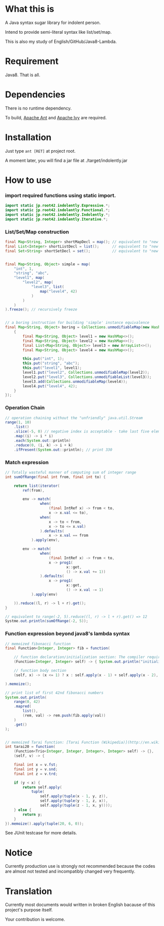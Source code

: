 <!-- @author takahashikzn -->

# What this is

A Java syntax sugar library for indolent person.

Intend to provide semi-literal syntax like list/set/map.


This is also my study of English/GitHub/Java8-Lambda.


# Requirement

Java8. That is all.


# Dependencies

There is no runtime dependency.

To build, [Apache Ant](http://ant.apache.org/) and [Apache Ivy](http://ant.apache.org/ivy/) are required.


# Installation

Just type <code>ant [RET]</code> at project root.

A moment later, you will find a jar file at ./target/indolently.jar


# How to use

### import required functions using static import.

```java
import static jp.root42.indolently.Expressive.*;
import static jp.root42.indolently.Functional.*;
import static jp.root42.indolently.Indolently.*;
import static jp.root42.indolently.Iterative.*;
```


### List/Set/Map construction

```java
final Map<String, Integer> shortMapDecl = map(); // equivalent to "new HashMap<>()"
final List<Integer> shortListDecl = list();      // equivalent to "new ArrayList<>()"
final Set<String> shortSetDecl = set();          // equivalent to "new HashSet<>()"


final Map<String, Object> simple = map(
    "int", 1,
    "string", "abc",
    "level1", map(
        "level2", map(
            "level3", list(
                map("level4", 42)
            )
        )
    )
).freeze(); // recursively freeze


// a boring instruction for building 'simple' instance equivalence
final Map<String, Object> boring = Collections.unmodifiableMap(new HashMap<String, Object>() {
    {
        final Map<String, Object> level1 = new HashMap<>();
        final Map<String, Object> level2 = new HashMap<>();
        final List<Map<String, Object>> level3 = new ArrayList<>();
        final Map<String, Object> level4 = new HashMap<>();

        this.put("int", 1);
        this.put("string", "abc");
        this.put("level1", level1);
        level1.put("level2", Collections.unmodifiableMap(level2));
        level2.put("level3", Collections.unmodifiableList(level3));
        level3.add(Collections.unmodifiableMap(level4));
        level4.put("level4", 42);
    }
});
```


### Operation Chain

```java
// operation chaining without the "unfriendly" java.util.Stream
range(1, 10)
    .list()
    .slice(-5, 0) // negative index is acceptable - take last five elements
    .map((i) -> i * i)
    .each(System.out::println)
    .reduce(0, (i, k) -> i + k)
    .ifPresent(System.out::println); // print 330
```


### Match expression

```java
// Totally wasteful manner of computing sum of integer range
int sumOfRange(final int from, final int to) {

    return list(iterator(
        ref(from),

        env -> match(
                when(
                    (final IntRef x) -> from < to,
                    x -> x.val <= to),
                when(
                    x -> to < from,
                    x -> to <= x.val)
                ).defaults(
                    x -> x.val == from
            ).apply(env),

        env -> match(
                when(
                    (final IntRef x) -> from < to,
                    x -> prog1(
                            x::get,
                            () -> x.val += 1))
                ).defaults(
                    x -> prog1(
                            x::get,
                            () -> x.val -= 1)
            ).apply(env)

    )).reduce((l, r) -> l + r).get();
}

// equivalent to range(-2, 5).reduce((l, r) -> l + r).get() => 12
Systme.out.println(sumOfRange(-2, 5));
```


### Function expression beyond java8's lambda syntax

```java
// memoized fibonacci function
final Function<Integer, Integer> fib = function(

    // function declaration/initialization section: The compiler requires this to do type inference
    (Function<Integer, Integer> self) -> { System.out.println("initialized!"); },

    // function body section
    (self, x) -> (x <= 1) ? x : self.apply(x - 1) + self.apply(x - 2),

).memoize();

// print list of first 42nd fibonacci numbers
System.out.println(
    range(0, 42)
    .mapred(
        list(),
        (rem, val) -> rem.push(fib.apply(val))
    )
    .get()
);


// memoized Tarai function: [Tarai Function (Wikipedia)](http://en.wikipedia.org/wiki/Tak_%28function%29)
int tarai20 = function(
    (Function<Trio<Integer, Integer, Integer>, Integer> self) -> {},
    (self, v) -> {

    final int x = v.fst;
    final int y = v.snd;
    final int z = v.trd;

    if (y < x) {
        return self.apply(
            tuple(
                self.apply(tuple(x - 1, y, z)),
                self.apply(tuple(y - 1, z, x)),
                self.apply(tuple(z - 1, x, y))));
    } else {
        return y;
    }
}).memoize().apply(tuple(20, 6, 0));
```

See JUnit testcase for more details.


# Notice

Currently production use is strongly not recommended
because the codes are almost not tested and incompatibly changed very frequently.


# Translation

Currently most documents would written in broken English
bacause of this project's purpose itself.

Your contribution is welcome.
